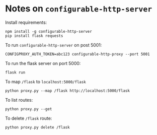 # Notes on `configurable-http-server`

Install requirements:

```
npm install -g configurable-http-server
pip install flask requests
```

To run `configurable-http-server` on post 5001:

```
CONFIGPROXY_AUTH_TOKEN=abc123 configurable-http-proxy --port 5001
```

To run the flask server on port 5000:

```
flask run
```

To map `/flask` to `localhost:5000/flask`

```
python proxy.py --map /flask http://localhost:5000/flask
```

To list routes:
```
python proxy.py --get
```

To delete `/flask` route:
```
python proxy.py delete /flask
```
